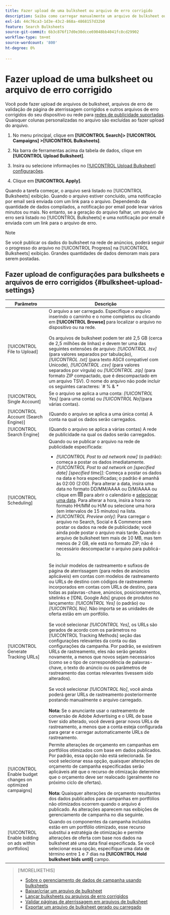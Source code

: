 ```yaml
---
title: Fazer upload de uma bulksheet ou arquivo de erro corrigido
description: Saiba como carregar manualmente um arquivo de bulksheet ou arquivo de erro de validação de página de aterrissagem corrigido.
exl-id: 44c76ca3-1d3e-43c2-868a-4868157d32b0
feature: Search Bulksheets
source-git-commit: 6b3c876f17d0e30dcce69048bb4041fc8cd29902
workflow-type: tm+mt
source-wordcount: '800'
ht-degree: 0%

---
```


# Fazer upload de uma bulksheet ou arquivo de erro corrigido

Você pode fazer upload de arquivos de bulksheet, arquivos de erro de validação de página de aterrissagem corrigidos e outros arquivos de erro corrigidos do seu dispositivo ou rede para [redes de publicidade suportadas](bulksheet-about.md#bulksheet-functionality-by-network). Quaisquer colunas personalizadas no arquivo são excluídas ao fazer upload do arquivo.

1. No menu principal, clique em **[!UICONTROL Search]> [!UICONTROL Campaigns] >[!UICONTROL Bulksheets]**.

1. Na barra de ferramentas acima da tabela de dados, clique em **[!UICONTROL Upload Bulksheet]**.

1. Insira ou selecione informações no [[!UICONTROL Upload Bulksheet] configurações](#bulksheet-upload-settings).

1. Clique em **[!UICONTROL Apply]**.

Quando a tarefa começar, o arquivo será listado no [!UICONTROL Bulksheets] exibição. Quando o arquivo estiver concluído, uma notificação por email será enviada com um link para o arquivo. Dependendo da quantidade de dados compilados, a notificação por email pode levar vários minutos ou mais. No entanto, se a geração do arquivo falhar, um arquivo de erro será listado no [!UICONTROL Bulksheets] e uma notificação por email é enviada com um link para o arquivo de erro.

>[!NOTE]
>
>Se você publicar os dados do bulksheet na rede de anúncios, poderá seguir o progresso do arquivo no [!UICONTROL Progress] na [!UICONTROL Bulksheets] exibição. Grandes quantidades de dados demoram mais para serem postadas.

## Fazer upload de configurações para bulksheets e arquivos de erro corrigidos {#bulksheet-upload-settings}

| Parâmetro | Descrição |
|----|----|
| [!UICONTROL File to Upload] | O arquivo a ser carregado. Especifique o arquivo inserindo o caminho e o nome completos ou clicando em <b>[!UICONTROL Browse]</b> para localizar o arquivo no dispositivo ou na rede.<br><br>Os arquivos de bulksheet podem ter até 2,5 GB (cerca de 2,5 milhões de linhas) e devem ter uma das seguintes extensões de arquivo: <i>[!UICONTROL .tsv]</i> (para valores separados por tabulação), <i>[!UICONTROL .txt]</i> (para texto ASCII compatível com Unicode), <i>[!UICONTROL .csv]</i> (para valores separados por vírgula) ou <i>[!UICONTROL .zip]</i> (para formato ZIP compactado, que é descompactado em um arquivo TSV). O nome do arquivo não pode incluir os seguintes caracteres: `# % &amp; * | \ : &quot; &lt; &gt; . ? /`<br><br><b>Dica:</b> Para dados que incluem caracteres internacionais, use arquivos no formato TSV ou TXT. |
| [!UICONTROL Single Account] | Se o arquivo se aplica a uma conta: <i>[!UICONTROL Yes]</i> (para uma conta) ou <i>[!UICONTROL No]</i>(para várias contas). |
| [!UICONTROL Account (Search Engine)] | (Quando o arquivo se aplica a uma única conta) A conta na qual os dados serão carregados. |
| [!UICONTROL Search Engine] | (Quando o arquivo se aplica a várias contas) A rede de publicidade na qual os dados serão carregados. |
| [!UICONTROL Scheduling] | Quando ou se publicar o arquivo na rede de publicidade especificada:<ul><li><i>[!UICONTROL Post to ad network now]</i> (o padrão): começa a postar os dados imediatamente.</li><li><i>[!UICONTROL Post to ad network on \[specified date\] \[specified time\]]:</i> Começa a postar os dados na data e hora especificadas; o padrão é amanhã às 02:00 (2:00). Para alterar a data, insira uma data no formato DD/MM/AAAA ou D/M/AAAA ou clique em ![Calendário](/help/search-social-commerce/assets/calendar.png "Calendário") para abrir o calendário e [selecionar uma data](/help/search-social-commerce/common-tasks/navigation-editing-selection/calendar.md). Para alterar a hora, insira a hora no formato HH/MM ou H/M ou selecione uma hora (em intervalos de 15 minutos) na lista.</li><li><i>[!UICONTROL Preview only]:</i> Para carregar o arquivo no Search, Social e &amp; Commerce sem postar os dados na rede de publicidade; você ainda pode postar o arquivo mais tarde. Quando o arquivo de bulksheet tem mais de 10 MB, mas tem menos de 2 GB, ele está no formato ZIP; não é necessário descompactar o arquivo para publicá-lo.</li></ul> |
| [!UICONTROL Generate Tracking URLs] | Se incluir modelos de rastreamento e sufixos de página de aterrissagem (para redes de anúncios aplicáveis) em contas com modelos de rastreamento ou URLs de destino com códigos de rastreamento incorporados em contas com URLs de destino, para todas as palavras-chave, anúncios, posicionamentos, sitelinks e [!DNL Google Ads] grupos de produtos no lançamento: <i>[!UICONTROL Yes]</i> (o padrão) ou <i>[!UICONTROL No]</i>. Não importa se as unidades de oferta estão em um portfólio.<br><br>Se você selecionar <i>[!UICONTROL Yes]</i>, os URLs são gerados de acordo com os parâmetros no [!UICONTROL Tracking Methods] seção das configurações relevantes da conta ou das configurações da campanha. Por padrão, se existirem URLs de rastreamento, eles não serão gerados novamente, a menos que novos sejam necessários (como se o tipo de correspondência de palavras-chave, o texto do anúncio ou os parâmetros de rastreamento das contas relevantes tivessem sido alterados).<br><br>Se você selecionar <i>[!UICONTROL No]</i>, você ainda poderá gerar URLs de rastreamento posteriormente postando manualmente o arquivo carregado.<br><br><b>Nota:</b> Se o anunciante usar o rastreamento de conversão de Adobe Advertising e o URL de base tiver sido alterado, você deverá gerar novos URLs de rastreamento, a menos que a conta esteja configurada para gerar e carregar automaticamente URLs de rastreamento. |
| [!UICONTROL Enable budget changes on optimized campaigns] | Permite alterações de orçamento em campanhas em portfólios otimizados com base em dados publicados. Por padrão, essa opção não está selecionada. Se você selecionar essa opção, quaisquer alterações de orçamento de campanha especificadas serão aplicáveis até que o recurso de otimização determine que o orçamento deve ser realocado (geralmente no próximo ciclo de ofertas).<br><br><b>Nota:</b> Quaisquer alterações de orçamento resultantes dos dados publicados para campanhas em portfólios não otimizados ocorrem quando o arquivo é publicado. As alterações aparecem nas exibições de gerenciamento de campanha no dia seguinte. |
| [!UICONTROL Enable bidding on ads within portfolios] | Quando os componentes da campanha incluídos estão em um portfólio otimizado, esse recurso substitui a estratégia de otimização e permite alterações de oferta com base nos dados na bulksheet até uma data final especificada. Se você selecionar essa opção, especifique uma data de término entre 1 e 7 dias na **[!UICONTROL Hold bulksheet bids until]** campo. |

>[!MORELIKETHIS]
>
>* [Sobre o gerenciamento de dados de campanha usando bulksheets](bulksheet-about.md)
>* [Baixar/criar um arquivo de bulksheet](bulksheet-download.md)
>* [Lançar bulksheets ou arquivos de erro corrigidos](bulksheet-post.md)
>* [Validar páginas de aterrissagem em arquivos de bulksheet](bulksheet-validate-landing-pages.md)
>* [Exportar um arquivo de bulksheet gerado ou carregado](bulksheet-export.md)
